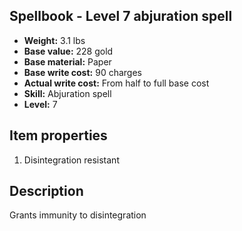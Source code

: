 ## Spellbook - Level 7 abjuration spell

- **Weight:** 3.1 lbs
- **Base value:** 228 gold
- **Base material:** Paper
- **Base write cost:** 90 charges
- **Actual write cost:** From half to full base cost
- **Skill:** Abjuration spell
- **Level:** 7

## Item properties

1. Disintegration resistant

## Description

Grants immunity to disintegration
